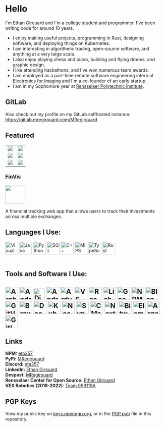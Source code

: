 # Hello

I'm Ethan Girouard and I'm a college student and programmer. I've been writing code for around 10 years.

- I enjoy making useful projects, programming in Rust, designing software, and deploying things on Kubernetes.
- I am interesting in algorithmic trading, open-source software, and anything at a very large scale.
- I also enjoy playing chess and piano, building and flying drones, and graphic design.
- I like attending hackathons, and I've won numerous team awards.
- I am employed as a part-time remote software engineering intern at [Electronics for Imaging](https://www.efi.com/) and I'm a co-founder of an early startup.
- I am in my Sophomore year at [Rensselaer Polytechnic Institute](https://rpi.edu/).

<h2>GitLab</h2>
Also check out my profile on my GitLab selfhosted instance: <br>
<a href="https://gitlab.mregirouard.com/MRegirouard">https://gitlab.mregirouard.com/MRegirouard</a>

<h2>Featured</h2>

<table>
<tr>

<td>
<a href="https://github.com/MRegirouard/NodeTrader-Framework">
<img align="center" src="https://github-readme-stats.vercel.app/api/pin/?username=MRegirouard&repo=NodeTrader-Framework&theme=dark" />
</a>
</td>

<td>
<a href="https://github.com/MRegirouard/CarpeHora-App">
<img align="center" src="https://github-readme-stats.vercel.app/api/pin/?username=MRegirouard&repo=CarpeHora-App&theme=dark" />
</a>
</td>

</tr>

<tr>
<td>
<a href="https://github.com/MRegirouard/OpenSeaScripts">
<img align="center" src="https://github-readme-stats.vercel.app/api/pin/?username=MRegirouard&repo=OpenSeaScripts&theme=dark" />
</a>
</td>
  
<td>
<a href="https://github.com/MRegirouard/WikiHopper">
<img align="center" src="https://github-readme-stats.vercel.app/api/pin/?username=MRegirouard&repo=WikiHopper&theme=dark" />
</a>
</td>
  
<tr>
<td>
<a href="https://github.com/MRegirouard/WrestlingScheduler">
<img align="center" src="https://github-readme-stats.vercel.app/api/pin/?username=MRegirouard&repo=WrestlingScheduler&theme=dark" />
</a>
</td>

<td>
<a href="https://github.com/ecco257/interniverse">
<img align="center" src="https://github-readme-stats.vercel.app/api/pin/?username=ecco257&repo=interniverse&theme=dark" />
</a>
</td>

</tr>

</table>

<a href="https://gitlab.mregirouard.com/finvis">
<h3>FinVis</h3>
</a>
<img height="60" src="https://gitlab.mregirouard.com/finvis/finvis/-/raw/main/public/finvis_logo.png?ref_type=heads">

A financial tracking web app that allows users to track their investments across multiple exchanges.

<h2>Languages I Use:</h2>
<div id="banner" width="1800px" style="overflow: hidden;justify-content:space-around;">
  <img height="40" alt="Visual Basic" title="Visual Basic" src=https://upload.wikimedia.org/wikipedia/commons/thumb/4/40/VB.NET_Logo.svg/2048px-VB.NET_Logo.svg.png>
  <img height="40" alt="Java" title="Java" src="https://user-images.githubusercontent.com/46038297/127184035-6048a80f-6576-4c01-a90d-8d856a7fd1c4.png">
  <img height="40" alt="Python" title="Python" src="https://img.icons8.com/color/452/python--v1.png">
  <img height="40" alt="SQL" title="SQL" src="https://static-00.iconduck.com/assets.00/sql-database-generic-icon-380x512-ez505zus.png">
  <img height="40" alt="C++" title="C++" src="https://user-images.githubusercontent.com/42747200/46140125-da084900-c26d-11e8-8ea7-c45ae6306309.png">
  <img height="40" alt="MIPS" title="MIPS" src="https://camo.githubusercontent.com/42e3a95be3af337c41947c7b6f099d4f71020920af2da0e0dd9499d937c1d0a7/68747470733a2f2f6173736574732e657865726369736d2e696f2f747261636b732f6d6970732d626f7264657265642d74757271756f6973652e706e673f73697a653d3332">
  <img height="40" alt="TypeScript" title="TypeScript" src="https://upload.wikimedia.org/wikipedia/commons/thumb/4/4c/Typescript_logo_2020.svg/1024px-Typescript_logo_2020.svg.png">
  <img height="40" alt="Rust" title="Rust" src="https://user-images.githubusercontent.com/739070/62526177-3fcb4700-b828-11e9-8c7a-4e31dbf65dc7.png">
 </div>
<br>

<h2>Tools and Software I Use:<h2>
<div id="banner" width="1800px" style="overflow: hidden;justify-content:space-around;">
  <img height="40" alt="Arch Linux" title="Arch Linux" src="https://cdn0.iconfinder.com/data/icons/flat-round-system/512/archlinux-512.png">
  <img height="40" alt="Android" title="Android" src="https://cdn.cdnlogo.com/logos/a/92/android.svg">
  <img height="35" alt="Discord" title="Discord" src="https://assets-global.website-files.com/6257adef93867e50d84d30e2/636e0a6a49cf127bf92de1e2_icon_clyde_blurple_RGB.png">
  <img height="40" alt="Android Studio" title="Android Studio" src="https://drasite.com/content/img/icons/android-studio.svg">
  <img height="40" alt="Arduino" title="Arduino" src="https://cdn.iconscout.com/icon/free/png-256/arduino-226072.png">
  <img height="40" alt="VS Code" title="VS Code" src="https://raw.githubusercontent.com/dhanishgajjar/vscode-icons/master/png/default_dark.png">
  <img height="40" alt="Raspberry Pi" title="Raspberry Pi" src="https://www.raspberrypi.org/app/uploads/2018/03/RPi-Logo-Reg-SCREEN.png">
  <img height="40" alt="Lichess" title="Lichess" src="https://upload.wikimedia.org/wikipedia/commons/thumb/d/da/Lichess_Logo_2019.svg/250px-Lichess_Logo_2019.svg.png">
  <img height="40" alt="Google" title="Google" src="https://upload.wikimedia.org/wikipedia/commons/thumb/5/53/Google_%22G%22_Logo.svg/1200px-Google_%22G%22_Logo.svg.png">
  <img height="40" alt="NPM" title="NPM" src="https://seeklogo.com/images/N/npm-logo-01B8642EDD-seeklogo.com.png">
  <img height="40" alt="Blender" title="Blender" src="https://upload.wikimedia.org/wikipedia/commons/thumb/0/0c/Blender_logo_no_text.svg/733px-Blender_logo_no_text.svg.png">
  <img height="40" alt="GitHub Copilot" title="GitHub Copilot" src="https://github.githubassets.com/images/icons/copilot/cp-head-square.png">
  <img height="40" alt="Brave Browser" title="Brave Browser" src="https://www.drupal.org/files/project-images/brave-logo.png">
  <img height="40" alt="Docker" title="Docker" src="https://clouddayscom.files.wordpress.com/2020/06/docker-logo.png">
  <img height="40" alt="Kubernetes" title="Kubernetes" src="https://avatars.githubusercontent.com/u/49082977?s=280&v=4">
  <img height="40" alt="Neovide" title="Neovide" src="https://avatars.githubusercontent.com/u/88021264?s=280&v=4">
  <img height="40" alt="Syncthing" title="Syncthing" src="https://upload.wikimedia.org/wikipedia/commons/8/83/SyncthingAugustLogo.png">
  <img height="40" alt="CMake" title="CMake" src="https://upload.wikimedia.org/wikipedia/commons/thumb/1/13/Cmake.svg/1200px-Cmake.svg.png">
  <img height="40" alt="Nextcloud" title="Nextcloud" src="https://alternative.me/media/1280/nextcloud-screenshot-h7bxcd9k35twayd9.png">
  <img height="40" alt="Bitwarden" title="Bitwarden" src="https://static-00.iconduck.com/assets.00/bitwarden-v2-icon-512x512-cstnj11p.png">
  <img height="40" alt="Element" title="Element" src="https://element.io/blog/content/images/2020/07/Logomark---white-on-green-1.png">
  <img height="40" alt="ArgoCD" title="ArgoCD" src="https://argo-cd.readthedocs.io/en/stable/assets/logo.png">
  <img height="40" alt="GitLab" title="GitLab" src="https://seeklogo.com/images/G/gitlab-logo-FAA48EFD02-seeklogo.com.png">
</div>

## Links
**NPM:** [eta357](https://www.npmjs.com/~eta357) <br>
**PyPi:** [MRegirouard](https://pypi.org/user/MRegirouard/) <br>
**Discord:** [eta357](https://discord.com/users/592832907358502961) <br>
**LinkedIn:** [Ethan Girouard](https://www.linkedin.com/in/ethan-girouard/) <br>
**Devpost:** [MRegirouard](https://devpost.com/MRegirouard) <br>
**Rensselaer Center for Open Source:** [Ethan Girouard](https://new.rcos.io/users/286/?semester=202308) <br>
**VEX Robotics (2018-2022)**: [Team 099119A](https://www.robotevents.com/teams/VRC/99119A) <br>

## PGP Keys
View my public key on [keys.openpgp.org](https://keys.openpgp.org/search?q=232214942CB8AA56277B476E7BCDC36DFD11C146), or in the [PGP.pub](https://github.com/MRegirouard/MRegirouard/blob/main/PGP.pub) file in this repository.
